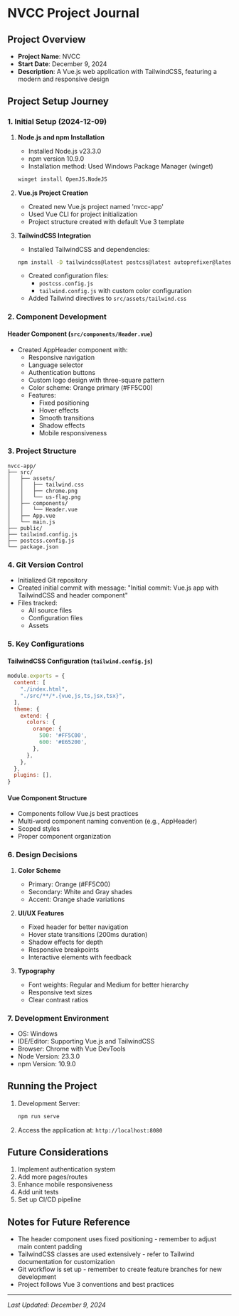 # NVCC Project Journal

## Project Overview
- **Project Name**: NVCC
- **Start Date**: December 9, 2024
- **Description**: A Vue.js web application with TailwindCSS, featuring a modern and responsive design

## Project Setup Journey

### 1. Initial Setup (2024-12-09)
1. **Node.js and npm Installation**
   - Installed Node.js v23.3.0
   - npm version 10.9.0
   - Installation method: Used Windows Package Manager (winget)
   ```bash
   winget install OpenJS.NodeJS
   ```

2. **Vue.js Project Creation**
   - Created new Vue.js project named 'nvcc-app'
   - Used Vue CLI for project initialization
   - Project structure created with default Vue 3 template

3. **TailwindCSS Integration**
   - Installed TailwindCSS and dependencies:
   ```bash
   npm install -D tailwindcss@latest postcss@latest autoprefixer@latest
   ```
   - Created configuration files:
     - `postcss.config.js`
     - `tailwind.config.js` with custom color configuration
   - Added Tailwind directives to `src/assets/tailwind.css`

### 2. Component Development

#### Header Component (`src/components/Header.vue`)
- Created AppHeader component with:
  - Responsive navigation
  - Language selector
  - Authentication buttons
  - Custom logo design with three-square pattern
  - Color scheme: Orange primary (#FF5C00)
  - Features:
    - Fixed positioning
    - Hover effects
    - Smooth transitions
    - Shadow effects
    - Mobile responsiveness

### 3. Project Structure
```
nvcc-app/
├── src/
│   ├── assets/
│   │   ├── tailwind.css
│   │   ├── chrome.png
│   │   └── us-flag.png
│   ├── components/
│   │   └── Header.vue
│   ├── App.vue
│   └── main.js
├── public/
├── tailwind.config.js
├── postcss.config.js
└── package.json
```

### 4. Git Version Control
- Initialized Git repository
- Created initial commit with message: "Initial commit: Vue.js app with TailwindCSS and header component"
- Files tracked:
  - All source files
  - Configuration files
  - Assets

### 5. Key Configurations

#### TailwindCSS Configuration (`tailwind.config.js`)
```javascript
module.exports = {
  content: [
    "./index.html",
    "./src/**/*.{vue,js,ts,jsx,tsx}",
  ],
  theme: {
    extend: {
      colors: {
        orange: {
          500: '#FF5C00',
          600: '#E65200',
        },
      },
    },
  },
  plugins: [],
}
```

#### Vue Component Structure
- Components follow Vue.js best practices
- Multi-word component naming convention (e.g., AppHeader)
- Scoped styles
- Proper component organization

### 6. Design Decisions
1. **Color Scheme**
   - Primary: Orange (#FF5C00)
   - Secondary: White and Gray shades
   - Accent: Orange shade variations

2. **UI/UX Features**
   - Fixed header for better navigation
   - Hover state transitions (200ms duration)
   - Shadow effects for depth
   - Responsive breakpoints
   - Interactive elements with feedback

3. **Typography**
   - Font weights: Regular and Medium for better hierarchy
   - Responsive text sizes
   - Clear contrast ratios

### 7. Development Environment
- OS: Windows
- IDE/Editor: Supporting Vue.js and TailwindCSS
- Browser: Chrome with Vue DevTools
- Node Version: 23.3.0
- npm Version: 10.9.0

## Running the Project
1. Development Server:
   ```bash
   npm run serve
   ```
2. Access the application at: `http://localhost:8080`

## Future Considerations
1. Implement authentication system
2. Add more pages/routes
3. Enhance mobile responsiveness
4. Add unit tests
5. Set up CI/CD pipeline

## Notes for Future Reference
- The header component uses fixed positioning - remember to adjust main content padding
- TailwindCSS classes are used extensively - refer to Tailwind documentation for customization
- Git workflow is set up - remember to create feature branches for new development
- Project follows Vue 3 conventions and best practices

---
*Last Updated: December 9, 2024*
